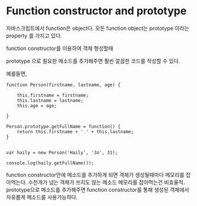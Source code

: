 # Function constructor and prototype

자바스크립트에서 function은 object다. 모든 function object는 prototype 이라는 property 를 가지고 있다.

function constructor를 이용하여 객체 형성할때 

prototype 으로 필요한 메소드를 추가해주면 훨씬 깔끔한 코드를 작성할 수 있다.

예를들면,

```
function Person(firstname, lastname, age) {
    
    this.firstname = firstname;
    this.lastname = lastname;
    this.age = age;
    
}

Person.prototype.getFullName = function() {
    return this.firstname + ' ' + this.lastname;
}


var haily = new Person('Haily', 'Jo', 31);

console.log(haily.getFullName());
```

function constructor안에 메소드를 추가하게 되면 객체가 생성될때마다 메모리를 잡아먹는다. 수천개가 넘는 객체가 쓰지도 않는 메소드 메모리를 잡아먹는건 비효율적. prototype으로 메소드를 추가해주면 function constructor를 통해 생성된 객체에서 자유롭게 메소드를 사용가능하다.

